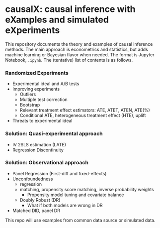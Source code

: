 causalX: causal inference with eXamples and simulated eXperiments
==========

This repository documents the theory and examples of causal inference methods. The main approach is econometrics and statistics, but adds machine learning or Bayesian flavor when needed. The format is Jupyter Notebook, `.ipynb`. The (tentative) list of contents is as follows.

### Randomized Experiments
- Experimental ideal and A/B tests
- Improving experiments
	- Outliers
	- Multiple test correction
	- Bootstrap
	- Relevant treatment effect estimators: ATE, ATET, ATEN, ATE(%)
	- Conditional ATE, heterogeneous treatment effect (HTE), uplift
- Threats to experimental ideal

### Solution: Quasi-experimental approach
- IV 2SLS estimation (LATE)
	<!-- - LATE == ATET -->
- Regression Discontinuity

### Solution: Observational approach
- Panel Regression (First-diff and fixed-effects)
- Unconfoundedness
	- regression
	- matching, propensity score matching, inverse probability weights
		- Propensity model tuning and covariate balance
	- Doubly Robust (DR)
		- What if both models are wrong in DR
- Matched DID, panel DR

This repo will use examples from common data source or simulated data. 
